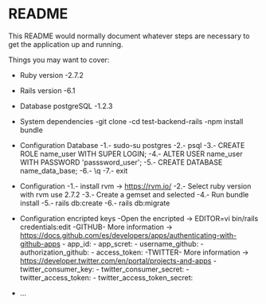# README

This README would normally document whatever steps are necessary to get the
application up and running.

Things you may want to cover:

* Ruby version
  -2.7.2

* Rails version
  -6.1

* Database postgreSQL
  -1.2.3

* System dependencies
  -git clone 
  -cd test-backend-rails
  -npm install bundle

* Configuration Database
  -1.- sudo-su postgres
  -2.- psql
  -3.- CREATE ROLE name_user WITH SUPER LOGIN;
  -4.- ALTER USER name_user WITH PASSWORD 'passsword_user';
  -5.- CREATE DATABASE name_data_base;
  -6.- \q
  -7.- exit

* Configuration
  -1.- install rvm -> https://rvm.io/
  -2.- Select ruby version with rvm use 2.7.2
  -3.- Create a gemset and selected
  -4.- Run bundle install
  -5.- rails db:create
  -6.- rails db:migrate

* Configuration encripted keys
      -Open the encripted -> EDITOR=vi bin/rails credentials:edit
      -GITHUB- More information -> https://docs.github.com/es/developers/apps/authenticating-with-github-apps
        - app_id:
        - app_scret:
        - username_github:
        - authorization_github:
        - access_token:
      -TWITTER- More information -> https://developer.twitter.com/en/portal/projects-and-apps
        - twitter_consumer_key:
        - twitter_consumer_secret:
        - twitter_access_token:
        - twitter_access_token_secret:

* ...
